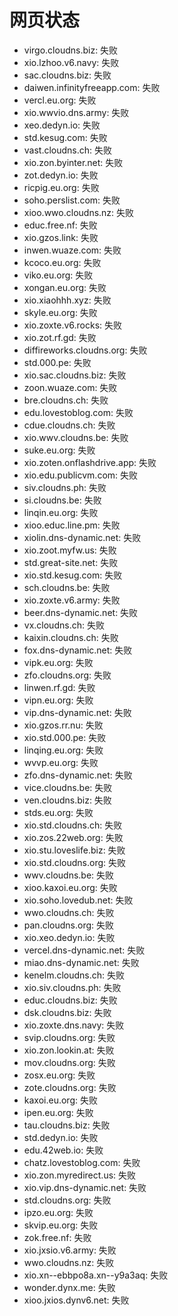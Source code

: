 # 网页状态
- virgo.cloudns.biz: 失败
- xio.lzhoo.v6.navy: 失败
- sac.cloudns.biz: 失败
- daiwen.infinityfreeapp.com: 失败
- vercl.eu.org: 失败
- xio.wwvio.dns.army: 失败
- xeo.dedyn.io: 失败
- std.kesug.com: 失败
- vast.cloudns.ch: 失败
- xio.zon.byinter.net: 失败
- zot.dedyn.io: 失败
- ricpig.eu.org: 失败
- soho.perslist.com: 失败
- xioo.wwo.cloudns.nz: 失败
- educ.free.nf: 失败
- xio.gzos.link: 失败
- inwen.wuaze.com: 失败
- kcoco.eu.org: 失败
- viko.eu.org: 失败
- xongan.eu.org: 失败
- xio.xiaohhh.xyz: 失败
- skyle.eu.org: 失败
- xio.zoxte.v6.rocks: 失败
- xio.zot.rf.gd: 失败
- diffireworks.cloudns.org: 失败
- std.000.pe: 失败
- xio.sac.cloudns.biz: 失败
- zoon.wuaze.com: 失败
- bre.cloudns.ch: 失败
- edu.lovestoblog.com: 失败
- cdue.cloudns.ch: 失败
- xio.wwv.cloudns.be: 失败
- suke.eu.org: 失败
- xio.zoten.onflashdrive.app: 失败
- xio.edu.publicvm.com: 失败
- siv.cloudns.ph: 失败
- si.cloudns.be: 失败
- linqin.eu.org: 失败
- xioo.educ.line.pm: 失败
- xiolin.dns-dynamic.net: 失败
- xio.zoot.myfw.us: 失败
- std.great-site.net: 失败
- xio.std.kesug.com: 失败
- sch.cloudns.be: 失败
- xio.zoxte.v6.army: 失败
- beer.dns-dynamic.net: 失败
- vx.cloudns.ch: 失败
- kaixin.cloudns.ch: 失败
- fox.dns-dynamic.net: 失败
- vipk.eu.org: 失败
- zfo.cloudns.org: 失败
- linwen.rf.gd: 失败
- vipn.eu.org: 失败
- vip.dns-dynamic.net: 失败
- xio.gzos.rr.nu: 失败
- xio.std.000.pe: 失败
- linqing.eu.org: 失败
- wvvp.eu.org: 失败
- zfo.dns-dynamic.net: 失败
- vice.cloudns.be: 失败
- ven.cloudns.biz: 失败
- stds.eu.org: 失败
- xio.std.cloudns.ch: 失败
- xio.zos.22web.org: 失败
- xio.stu.loveslife.biz: 失败
- xio.std.cloudns.org: 失败
- wwv.cloudns.be: 失败
- xioo.kaxoi.eu.org: 失败
- xio.soho.lovedub.net: 失败
- wwo.cloudns.ch: 失败
- pan.cloudns.org: 失败
- xio.xeo.dedyn.io: 失败
- vercel.dns-dynamic.net: 失败
- miao.dns-dynamic.net: 失败
- kenelm.cloudns.ch: 失败
- xio.siv.cloudns.ph: 失败
- educ.cloudns.biz: 失败
- dsk.cloudns.biz: 失败
- xio.zoxte.dns.navy: 失败
- svip.cloudns.org: 失败
- xio.zon.lookin.at: 失败
- mov.cloudns.org: 失败
- zosx.eu.org: 失败
- zote.cloudns.org: 失败
- kaxoi.eu.org: 失败
- ipen.eu.org: 失败
- tau.cloudns.biz: 失败
- std.dedyn.io: 失败
- edu.42web.io: 失败
- chatz.lovestoblog.com: 失败
- xio.zon.myredirect.us: 失败
- xio.vip.dns-dynamic.net: 失败
- std.cloudns.org: 失败
- ipzo.eu.org: 失败
- skvip.eu.org: 失败
- zok.free.nf: 失败
- xio.jxsio.v6.army: 失败
- wwo.cloudns.nz: 失败
- xio.xn--ebbpo8a.xn--y9a3aq: 失败
- wonder.dynx.me: 失败
- xioo.jxios.dynv6.net: 失败
